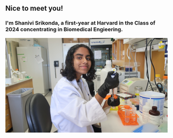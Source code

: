 ## Nice to meet you!
### I'm Shanivi Srikonda, a first-year at Harvard in the Class of 2024 concentrating in Biomedical Engieering.

![Shanivi Lab Pic](/images/shanivipicic.jpg)
